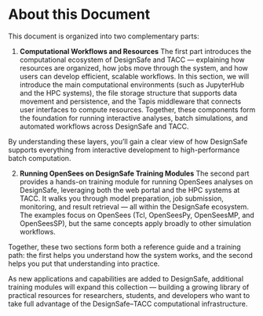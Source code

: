 # About this Document
This document is organized into two complementary parts:

1. **Computational Workflows and Resources**
The first part introduces the computational ecosystem of DesignSafe and TACC — explaining how resources are organized, how jobs move through the system, and how users can develop efficient, scalable workflows. In this section, we will introduce the main computational environments (such as JupyterHub and the HPC systems), the file storage structure that supports data movement and persistence, and the Tapis middleware that connects user interfaces to compute resources. Together, these components form the foundation for running interactive analyses, batch simulations, and automated workflows across DesignSafe and TACC.

By understanding these layers, you’ll gain a clear view of how DesignSafe supports everything from interactive development to high-performance batch computation.

2. **Running OpenSees on DesignSafe Training Modules**
The second part provides a hands-on training module for running OpenSees analyses on DesignSafe, leveraging both the web portal and the HPC systems at TACC. It walks you through model preparation, job submission, monitoring, and result retrieval — all within the DesignSafe ecosystem. The examples focus on OpenSees (Tcl, OpenSeesPy, OpenSeesMP, and OpenSeesSP), but the same concepts apply broadly to other simulation workflows.

Together, these two sections form both a reference guide and a training path: the first helps you understand how the system works, and the second helps you put that understanding into practice.

As new applications and capabilities are added to DesignSafe, additional training modules will expand this collection — building a growing library of practical resources for researchers, students, and developers who want to take full advantage of the DesignSafe–TACC computational infrastructure.
